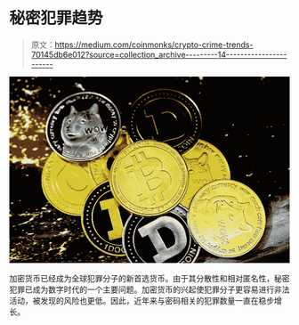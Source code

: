 # 秘密犯罪趋势

> 原文：<https://medium.com/coinmonks/crypto-crime-trends-70145db6e012?source=collection_archive---------14----------------------->

![](img/20553ccbc72a564a96880a30d9010012.png)

加密货币已经成为全球犯罪分子的新首选货币。由于其分散性和相对匿名性，秘密犯罪已成为数字时代的一个主要问题。加密货币的兴起使犯罪分子更容易进行非法活动，被发现的风险也更低。因此，近年来与密码相关的犯罪数量一直在稳步增长。